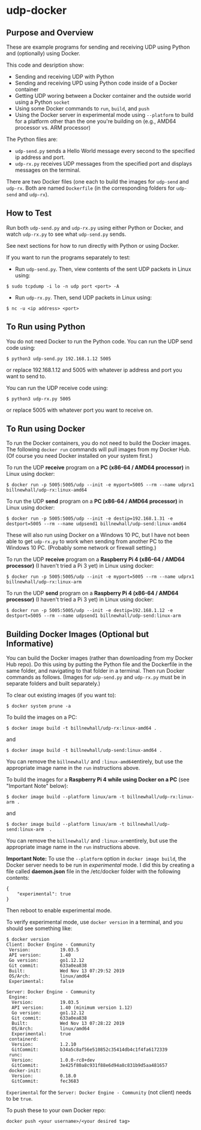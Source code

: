 # udp-docker

## Purpose and Overview
These are example programs for sending and receiving UDP using Python and (optionally) using Docker.

This code and desription show:

- Sending and receiving UDP with Python
- Sending and receiving UPD using Python code inside of a Docker container 
- Getting UDP woring between a Docker container and the outside world using a Python `socket`
- Using some Docker commands to `run`, `build`, and `push`
- Using the Docker server in experimental mode using `--platform` to build for a platform other than the one you're building on (e.g., AMD64 processor vs. ARM processor)

The Python files are:
- `udp-send.py` sends a Hello World message every second to the specified ip address and port.
- `udp-rx.py` receives UDP messages from the specified port and displays messages on the terminal.

There are two Docker files (one each to build the images for `udp-send` and `udp-rx`.  Both are named `Dockerfile` (in the corresponding folders for `udp-send` and `udp-rx`).

## How to Test

Run both `udp-send.py` and `udp-rx.py` using either Python or Docker, and watch `udp-rx.py` to see what `udp-send.py` sends.

See next sections for how to run directly with Python or using Docker.
    
If you want to run the programs separately to test:

- Run `udp-send.py`.  Then, view contents of the sent UDP packets in Linux using:

`$ sudo tcpdump -i lo -n udp port <port> -A`

- Run `udp-rx.py`.  Then, send UDP packets in Linux using:

`$ nc -u <ip address> <port>`

## To Run using Python

You do not need Docker to run the Python code.  You can run the UDP send code using:

    $ python3 udp-send.py 192.168.1.12 5005
or replace 192.168.1.12 and 5005 with whatever ip address and port you want to send to.

You can run the UDP receive code using:
  
    $ python3 udp-rx.py 5005
    
or replace 5005 with whatever port you want to receive on.

## To Run using Docker

To run the Docker containers, you do not need to build the Docker images.  The following `docker run` commands will pull images from my Docker Hub.  (Of course you need Docker installed on your system first.)

To run the UDP **receive** program on a **PC (x86-64 / AMD64 processor)** in Linux using docker:

    $ docker run -p 5005:5005/udp --init -e myport=5005 --rm --name udprx1 billnewhall/udp-rx:linux-amd64


To run the UDP **send** program on a **PC (x86-64 / AMD64 processor)** in Linux using docker:

    $ docker run -p 5005:5005/udp --init -e destip=192.168.1.31 -e destport=5005 --rm --name udpsend1 billnewhall/udp-send:linux-amd64

These will also run using Docker on a Windows 10 PC, but I have not been able to get `udp-rx.py` to work when sending from another PC to the Windows 10 PC.  (Probably some network or firewall setting.)

To run the UDP **receive** program on a **Raspberry Pi 4 (x86-64 / AMD64 processor)** (I haven't tried a Pi 3 yet) in Linux using docker:

    $ docker run -p 5005:5005/udp --init -e myport=5005 --rm --name udprx1 billnewhall/udp-rx:linux-arm
    
To run the UDP **send** program on a **Raspberry Pi 4 (x86-64 / AMD64 processor)** (I haven't tried a Pi 3 yet) in Linux using docker:

    $ docker run -p 5005:5005/udp --init -e destip=192.168.1.12 -e destport=5005 --rm --name udpsend1 billnewhall/udp-send:linux-arm

## Building Docker Images (Optional but Informative)

You can build the Docker images (rather than downloading from my Docker Hub repo).  Do this using by putting the Python file and the Dockerfile in the same folder, and navigating to that folder in a terminal.  Then run Docker commands as follows.   (Images for `udp-send.py` and `udp-rx.py` must be in separate folders and built separately.)

To clear out existing images (if you want to):

    $ docker system prune -a
    
To build the images on a PC:

    $ docker image build -t billnewhall/udp-rx:linux-amd64 .

and

    $ docker image build -t billnewhall/udp-send:linux-amd64 .


You can remove the `billnewhall/` and `:linux-amd64`entirely, but use the appropriate image name in the `run` instructions above.
    
To build the images for a **Raspberry Pi 4 while using Docker on a PC** (see "Important Note" below):

    $ docker image build --platform linux/arm -t billnewhall/udp-rx:linux-arm .

and

    $ docker image build --platform linux/arm -t billnewhall/udp-send:linux-arm  .

You can remove the `billnewhall/` and `:linux-arm`entirely, but use the appropriate image name in the `run` instructions above.

**Important Note:**    To use the `--platform` option in `docker image build`, the Docker server needs to be run in *experimental* mode.  I did this by creating a file called **daemon.json** file in the /etc/docker folder with the following contents:

```
{ 
    "experimental": true
}
```

Then reboot to enable experimental mode.

To verify experimental mode, use `docker version` in a terminal, and you should see something like:
```
$ docker version
Client: Docker Engine - Community
 Version:           19.03.5
 API version:       1.40
 Go version:        go1.12.12
 Git commit:        633a0ea838
 Built:             Wed Nov 13 07:29:52 2019
 OS/Arch:           linux/amd64
 Experimental:      false

Server: Docker Engine - Community
 Engine:
  Version:          19.03.5
  API version:      1.40 (minimum version 1.12)
  Go version:       go1.12.12
  Git commit:       633a0ea838
  Built:            Wed Nov 13 07:28:22 2019
  OS/Arch:          linux/amd64
  Experimental:     true
 containerd:
  Version:          1.2.10
  GitCommit:        b34a5c8af56e510852c35414db4c1f4fa6172339
 runc:
  Version:          1.0.0-rc8+dev
  GitCommit:        3e425f80a8c931f88e6d94a8c831b9d5aa481657
 docker-init:
  Version:          0.18.0
  GitCommit:        fec3683
```

`Experimental` for the `Server: Docker Engine - Community` (not client) needs to be `true`.

To push these to your own Docker repo:

    docker push <your username>/<your desired tag>
    
